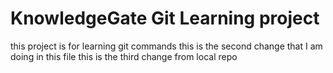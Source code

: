 # KnowledgeGate Git Learning project
this project is for learning git commands
this is the second change that I am doing in this file
this is the third change from local repo
